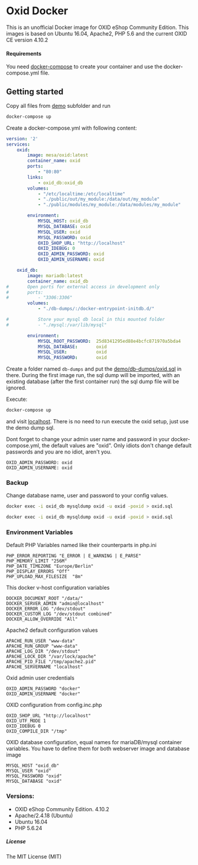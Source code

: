 
Oxid Docker
===========

This is an unofficial Docker image for OXID eShop Community Edition.
This images is based on Ubuntu 16.04, Apache2, PHP 5.6 and the current OXID CE version 4.10.2

#### Requirements ####
You need [docker-compose](https://docs.docker.com/compose/) to create your container and use
the docker-compose.yml file.


## Getting started ##

Copy all files from [demo](https://github.com/Mesa/oxid/tree/master/demo) subfolder
and run
```bash
docker-compose up
```


Create a docker-compose.yml with following content:

```yaml
version: '2'
services:
    oxid:
        image: mesa/oxid:latest
        container_name: oxid
        ports:
            - "80:80"
        links:
            - oxid_db:oxid_db
        volumes:
            - "/etc/localtime:/etc/localtime"
            - "./public/out/my_module:/data/out/my_module"
            - "./public/modules/my_module:/data/modules/my_module"

        environment:
            MYSQL_HOST: oxid_db
            MYSQL_DATABASE: oxid
            MYSQL_USER: oxid
            MYSQL_PASSWORD: oxid
            OXID_SHOP_URL: "http://localhost"
            OXID_IDEBUG: 0
            OXID_ADMIN_PASSWORD: oxid
            OXID_ADMIN_USERNAME: oxid

    oxid_db:
        image: mariadb:latest
        container_name: oxid_db
#       Open ports for external access in development only
#       ports:
#           - "3306:3306"
        volumes:
            - "./db-dumps/:/docker-entrypoint-initdb.d/"

#           Store your mysql db local in this mounted folder
#           - "./mysql:/var/lib/mysql"

        environment:
            MYSQL_ROOT_PASSWORD:  25d8341295ed88e4bcfc871970a5bda4
            MYSQL_DATABASE:       oxid
            MYSQL_USER:           oxid
            MYSQL_PASSWORD:       oxid
```
Create a folder named `db-dumps` and put the [demo/db-dumps/oxid.sql](demo/db-dumps/oxid.sql) in there.
During the first image run, the sql dump will be imported, with an existing database (after the first container run)
the sql dump file will be ignored.

Execute:

```bash
docker-compose up
```
and visit [localhost](http://localhost). There is no need to run execute the oxid setup, just use the demo dump sql.

Dont forget to change your admin user name and password in your docker-compose.yml, the default values are "oxid".
Only idiots don't change default passwords and you are no idiot, aren't you.

```
OXID_ADMIN_PASSWORD: oxid
OXID_ADMIN_USERNAME: oxid
```


### Backup ###

Change database name, user and password to your config values.
```bash
docker exec -i oxid_db mysqldump oxid -u oxid -poxid > oxid.sql

docker exec -i oxid_db mysqldump oxid -u oxid -poxid > oxid.sql
```


### Environment Variables ###

Default PHP Variables named like their counterparts in php.ini
```
PHP_ERROR_REPORTING "E_ERROR | E_WARNING | E_PARSE"
PHP_MEMORY_LIMIT "256M"
PHP_DATE_TIMEZONE "Europe/Berlin"
PHP_DISPLAY_ERRORS "Off"
PHP_UPLOAD_MAX_FILESIZE  "8m"
```


This docker v-host configuration variables
```
DOCKER_DOCUMENT_ROOT "/data/"
DOCKER_SERVER_ADMIN "admin@localhost"
DOCKER_ERROR_LOG "/dev/stdout"
DOCKER_CUSTOM_LOG "/dev/stdout combined"
DOCKER_ALLOW_OVERRIDE "All"
```

Apache2 default configuration values
```
APACHE_RUN_USER "www-data"
APACHE_RUN_GROUP "www-data"
APACHE_LOG_DIR "/dev/stdout"
APACHE_LOCK_DIR "/var/lock/apache"
APACHE_PID_FILE "/tmp/apache2.pid"
APACHE_SERVERNAME "localhost"
```

Oxid admin user credentials
```
OXID_ADMIN_PASSWORD "docker"
OXID_ADMIN_USERNAME "docker"
```

OXID configuration from  config.inc.php
```
OXID_SHOP_URL "http://localhost"
OXID_UTF_MODE 1
OXID_IDEBUG 0
OXID_COMPILE_DIR "/tmp"
```

OXID database configuration, equal names for mariaDB/mysql container variables.
You have to define them for both webserver image and database image
```
MYSQL_HOST "oxid_db"
MYSQL_USER "oxid"
MYSQL_PASSWORD "oxid"
MYSQL_DATABASE "oxid"

```


### Versions: ###
* OXID eShop Community Edition. 4.10.2 
* Apache/2.4.18 (Ubuntu)
* Ubuntu 16.04 
* PHP 5.6.24

##### License #####
The MIT License (MIT)

